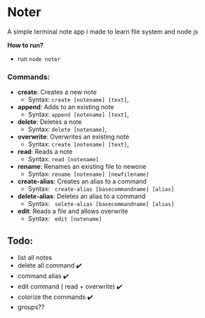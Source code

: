 # Noter
A simple terminal note app i made to learn file system and node js

**How to run?** 
- run `node noter`

 ### **Commands:** 
* **create**: Creates a new note
    - Syntax: ``create [notename] [text]``,
* **append**: Adds to an existing note
    - Syntax: ``append [notename] [text]``,
* **delete**: Deletes a note
    - Syntax: ``delete [notename]``,
* **overwrite**: Overwrites an existing note
    - Syntax: ``create [notename] [text]``,
* **read**: Reads a note
    - Syntax: ``read [notename]``
* **rename**: Renames an existing file to newone
    - Syntax: ``rename [notename] [newfilename]``
* **create-alias**: Creates an alias to a command
    - Syntax: `` create-alias [basecommandname] [alias]``
* **delete-alias**: Deletes an alias to a command
    - Syntax: `` selete-alias [basecommandname] [alias]``
* **edit**: Reads a file and allows overwrite
    - Syntax: `` edit [notename]``

## Todo:
- list all notes
- delete all command :heavy_check_mark:
- command alias :heavy_check_mark:
- edit command ( read + overwrite)  :heavy_check_mark:
- colorize the commands :heavy_check_mark:
- groups??